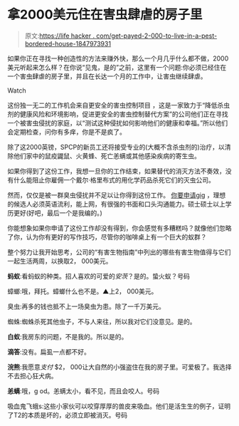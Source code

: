 # 拿2000美元住在害虫肆虐的房子里

> 原文:[https://life hacker . com/get-payed-2-000-to-live-in-a-pest-bordered-house-1847973931](https://lifehacker.com/get-paid-2-000-to-live-in-a-pest-infested-house-1847973931)

如果你正在寻找一种创造性的方法来赚外快，那么一个月几乎什么都不做，2000美元听起来怎么样？在你说“见鬼，是的”之前，这里有一个问题:你必须已经住在一个害虫肆虐的房子里，并且在长达一个月的工作中，让害虫继续肆虐。

Watch

这份独一无二的工作机会来自更安全的害虫控制项目 ，这是一家致力于“降低杀虫剂的健康风险和环境影响，促进更安全的害虫控制替代方案”的公司他们正在寻找一个被害虫侵扰的家庭，以“测试这种侵扰如何影响他们的健康和幸福。”所以他们会定期检查，问你有多痒，你是不是疯了。

除了这2000英镑，SPCP的新员工还将接受专业的(大概不含杀虫剂的)治疗，以清除他们家中的鼠疫鼹鼠、火黄蜂、死亡恙螨或其他感染疾病的寄生虫。

如果你得到了这份工作，我想一旦你的工作结束，如果替代的消灭方法不奏效，没有什么能阻止你雇佣一个戴尔·格里布式的用化学药品杀死它们的灭虫公司。

然而，仅仅是被一群臭虫侵扰并不足以让你得到这份工作。 [你要申请gig](https://www.spcpweb.org/get-paid-to-live-with-a-pest-infestation/) ，理想的候选人必须英语流利，能上网，有很强的书面和口头沟通能力。硕士硕士以上学历更好(好吧，最后一个是我编的。)

你能想象如果你申请了这份工作却没有得到，你会感觉有多糟糕吗？就像他们忽略了你，认为你有更好的写作技巧，尽管你的咖啡桌上有一个巨大的蚁群？

整个努力让我开始思考，公司的“有害生物指南”中列出的哪些有害生物值得与它们一起生活两周，以换取2， 000美元。

**蚂蚁**:看蚂蚁的种类。招人喜欢的可爱的*安茨*？是的。蛰火蚁？号码

蟑螂:哦，拜托。蟑螂什么也不是。▲上2， 000美元。

臭虫:再多的钱也抵不上一场臭虫为患。除了一千万美元。

蜘蛛:蜘蛛杀死其他虫子，不与人来往，所以我对它们没意见。是的。

**白蚁**:我房东的问题，不是我的。所以是的。

**滴答**:没有。扁虱一点都不好。

**浣熊**:我愿意*支付* $2， 000让大自然的小强盗住在我的房子里。可爱极了。我选择不去担心狂犬病。

**恙螨**:哦，g od。恙螨太小，看不见，而且会咬人。号码

吸血鬼飞蛾s:这些小家伙可以咬穿厚厚的兽皮来吸血。他们是活生生的例子，证明了T2的本质是坏的，必须立即被消灭。号码